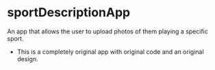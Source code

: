 # sportDescriptionApp
An app that allows the user to upload photos of them playing a specific sport.
* This is a completely original app with original code and an original design.
